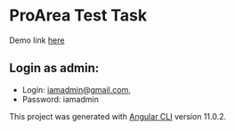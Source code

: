 # ProArea Test Task
Demo link [here](https://xeilen.github.io/pro-area)

## Login as admin:
- Login: iamadmin@gmail.com,
- Password: iamadmin

This project was generated with [Angular CLI](https://github.com/angular/angular-cli) version 11.0.2.
